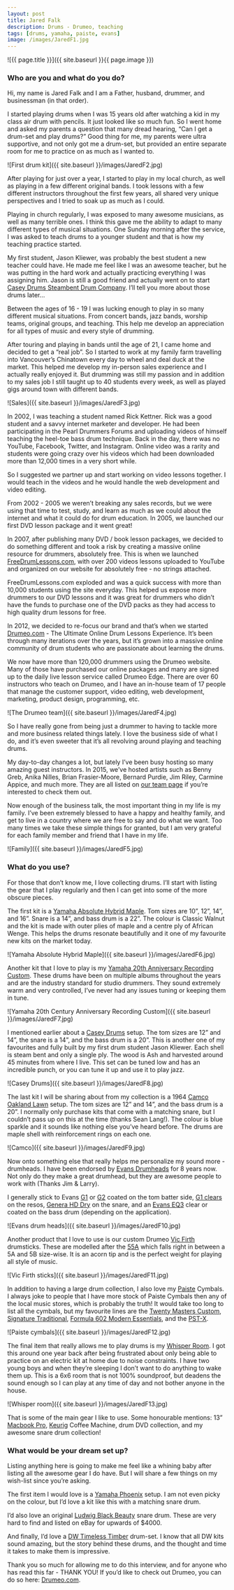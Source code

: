 ```yaml
---
layout: post
title: Jared Falk
description: Drums - Drumeo, teaching
tags: [drums, yamaha, paiste, evans]
image: /images/JaredF1.jpg
---
```


![{{ page.title }}]({{ site.baseurl }}{{ page.image }})

### Who are you and what do you do?

Hi, my name is Jared Falk and I am a Father, husband, drummer, and businessman (in that order).

I started playing drums when I was 15 years old after watching a kid in my class air drum with pencils. It just looked like so much fun. So I went home and asked my parents a question that many dread hearing, “Can I get a drum-set and play drums?” Good thing for me, my parents were ultra supportive, and not only got me a drum-set, but provided an entire separate room for me to practice on as much as I wanted to.

![First drum kit]({{ site.baseurl }}/images/JaredF2.jpg)

After playing for just over a year, I started to play in my local church, as well as playing in a few different original bands. I took lessons with a few different instructors throughout the first few years, all shared very unique perspectives and I tried to soak up as much as I could.

Playing in church regularly, I was exposed to many awesome musicians, as well as many terrible ones. I think this gave me the ability to adapt to many different types of musical situations. One Sunday morning after the service, I was asked to teach drums to a younger student and that is how my teaching practice started.

My first student, Jason Kliewer, was probably the best student a new teacher could have. He made me feel like I was an awesome teacher, but he was putting in the hard work and actually practicing everything I was assigning him. Jason is still a good friend and actually went on to start [Casey Drums Steambent Drum Company](http://caseydrums.com). I’ll tell you more about those drums later…

Between the ages of 16 - 19 I was lucking enough to play in so many different musical situations. From concert bands, jazz bands, worship teams, original groups, and teaching. This help me develop an appreciation for all types of music and every style of drumming.

After touring and playing in bands until the age of 21, I came home and decided to get a “real job”. So I started to work at my family farm travelling into Vancouver’s Chinatown every day to wheel and deal duck at the market. This helped me develop my in-person sales experience and I actually really enjoyed it. But drumming was still my passion and in addition to my sales job I still taught up to 40 students every week, as well as played gigs around town with different bands.

![Sales]({{ site.baseurl }}/images/JaredF3.jpg)

In 2002, I was teaching a student named Rick Kettner. Rick was a good student and a savvy internet marketer and developer. He had been participating in the Pearl Drummers Forums and uploading videos of himself teaching the heel-toe bass drum technique. Back in the day, there was no YouTube, Facebook, Twitter, and Instagram. Online video was a rarity and students were going crazy over his videos which had been downloaded more than 12,000 times in a very short while.

So I suggested we partner up and start working on video lessons together. I would teach in the videos and he would handle the web development and video editing.

From 2002 - 2005 we weren’t breaking any sales records, but we were using that time to test, study, and learn as much as we could about the internet and what it could do for drum education. In 2005, we launched our first DVD lesson package and it went great!

In 2007, after publishing many DVD / book lesson packages, we decided to do something different and took a risk by creating a massive online resource for drummers, absolutely free. This is when we launched [FreeDrumLessons.com](http://freedrumlessons.com/), with over 200 videos lessons uploaded to YouTube and organized on our website for absolutely free - no strings attached.

FreeDrumLessons.com exploded and was a quick success with more than 10,000 students using the site everyday. This helped us expose more drummers to our DVD lessons and it was great for drummers who didn’t have the funds to purchase one of the DVD packs as they had access to high quality drum lessons for free.

In 2012, we decided to re-focus our brand and that’s when we started [Drumeo.com](http://drumeo.com) - The Ultimate Online Drum Lessons Experience. It’s been through many iterations over the years, but it’s grown into a massive online community of drum students who are passionate about learning the drums.

We now have more than 120,000 drummers using the Drumeo website. Many of those have purchased our online packages and many are signed up to the daily live lesson service called Drumeo Edge. There are over 60 instructors who teach on Drumeo, and I have an in-house team of 17 people that manage the customer support, video editing, web development, marketing, product design, programming, etc.

![The Drumeo team]({{ site.baseurl }}/images/JaredF4.jpg)

So I have really gone from being just a drummer to having to tackle more and more business related things lately. I love the business side of what I do, and it’s even sweeter that it’s all revolving around playing and teaching drums.

My day-to-day changes a lot, but lately I’ve been busy hosting so many amazing guest instructors. In 2015, we’ve hosted artists such as Benny Greb, Anika Nilles, Brian Frasier-Moore, Bernard Purdie, Jim Riley, Carmine Appice, and much more. They are all listed on [our team page](http://www.drumeo.com/members/team/) if you’re interested to check them out.

Now enough of the business talk, the most important thing in my life is my family. I’ve been extremely blessed to have a happy and healthy family, and get to live in a country where we are free to say and do what we want. Too many times we take these simple things for granted, but I am very grateful for each family member and friend that I have in my life.

![Family]({{ site.baseurl }}/images/JaredF5.jpg)

### What do you use?

For those that don’t know me, I love collecting drums. I’ll start with listing the gear that I play regularly and then I can get into some of the more obscure pieces.

The first kit is a [Yamaha Absolute Hybrid Maple](http://usa.yamaha.com/products/musical-instruments/drums/ac-drumsets/absolute_hm/). Tom sizes are 10”, 12”, 14”, and 16”. Snare is a 14”, and bass drum is a 22”. The colour is Classic Walnut and the kit is made with outer plies of maple and a centre ply of African Wenge. This helps the drums resonate beautifully and it one of my favourite new kits on the market today.

![Yamaha Absolute Hybrid Maple]({{ site.baseurl }}/images/JaredF6.jpg)

Another kit that I love to play is my [Yamaha 20th Anniversary Recording Custom](http://usa.yamaha.com/products/musical-instruments/drums/ac-drumsets/recording_custom/). These drums have been on multiple albums throughout the years and are the industry standard for studio drummers. They sound extremely warm and very controlled, I’ve never had any issues tuning or keeping them in tune.

![Yamaha 20th Century Anniversary Recording Custom]({{ site.baseurl }}/images/JaredF7.jpg)

I mentioned earlier about a [Casey Drums](http://caseydrums.com/) setup. The tom sizes are 12” and 14”, the snare is a 14”, and the bass drum is a 20”. This is another one of my favourites and fully built by my first drum student Jason Kliewer. Each shell is steam bent and only a single ply. The wood is Ash and harvested around 45 minutes from where I live. This set can be tuned low and has an incredible punch, or you can tune it up and use it to play jazz.

![Casey Drums]({{ site.baseurl }}/images/JaredF8.jpg)

The last kit I will be sharing about from my collection is a 1964 [Camco Oakland Lawn](http://www.mikedolbear.com/story.asp?StoryID=2380) setup. The tom sizes are 12” and 14”, and the bass drum is a 20”. I normally only purchase kits that come with a matching snare, but I couldn’t pass up on this at the time (thanks Sean Lang!). The colour is blue sparkle and it sounds like nothing else you’ve heard before. The drums are maple shell with reinforcement rings on each one.

![Camco]({{ site.baseurl }}/images/JaredF9.jpg)

Now onto something else that really helps me personalize my sound more - drumheads. I have been endorsed by [Evans Drumheads](http://evansdrumheads.com) for 8 years now. Not only do they make a great drumhead, but they are awesome people to work with (Thanks Jim & Larry).

I generally stick to Evans [G1](http://www.evansdrumheads.com/EvProductDetail.Page?ActiveID=3567&productid=437&productname=G1_Coated&sid=f90651df-840e-4efe-a915-c464c412bf6b) or [G2](http://www.evansdrumheads.com/EvProductDetail.Page?ActiveID=3567&productid=541) coated on the tom batter side, [G1 clears](http://www.evansdrumheads.com/EvProductDetail.Page?ActiveID=3567&productid=436) on the resos, [Genera HD Dry](http://www.evansdrumheads.com/EvProductDetail.Page?ActiveID=3567&productid=431) on the snare, and an [Evans EQ3](http://www.evansdrumheads.com/EvProductDetail.Page?ActiveID=3567&productid=517&productname=EQ3_Clear) clear or coated on the bass drum (depending on the application).

![Evans drum heads]({{ site.baseurl }}/images/JaredF10.jpg)

Another product that I love to use is our custom Drumeo [Vic Firth](http://vicfirth.com/) drumsticks. These are modelled after the [55A](http://vicfirth.com/products/drum-sticks/american-classic/55a/) which falls right in between a 5A and 5B size-wise. It is an acorn tip and is the perfect weight for playing all style of music.

![Vic Firth sticks]({{ site.baseurl }}/images/JaredF11.jpg)

In addition to having a large drum collection, I also love my [Paiste](http://paiste.com/) Cymbals. I always joke to people that I have more stock of Paiste Cymbals then any of the local music stores, which is probably the truth! It would take too long to list all the cymbals, but my favourite lines are the [Twenty Masters Custom](http://www.moderndrummer.com/site/2011/11/paiste-twenty-masters-collection/), [Signature Traditional](http://paiste.com/e/cymbalsoverv.php?family=1&action=family), [Formula 602 Modern Essentials](http://paiste.com/e/cymbalsoverv.php?family=56&action=family), and the [PST-X](http://www.paiste.com/e/cymbalsoverv.php?family=60&action=family).

![Paiste cymbals]({{ site.baseurl }}/images/JaredF12.jpg)

The final item that really allows me to play drums is my [Whisper Room](http://www.whisperroom.com/). I got this around one year back after being frustrated about only being able to practice on an electric kit at home due to noise constraints. I have two young boys and when they’re sleeping I don’t want to do anything to wake them up. This is a 6x6 room that is not 100% soundproof, but deadens the sound enough so I can play at any time of day and not bother anyone in the house.

![Whisper room]({{ site.baseurl }}/images/JaredF13.jpg)

That is some of the main gear I like to use. Some honourable mentions: 13” [Macbook Pro](http://www.apple.com/uk/macbook-pro/), [Keurig](http://www.keurig.com/) Coffee Machine, drum DVD collection, and my awesome snare drum collection!

### What would be your dream set up?

Listing anything here is going to make me feel like a whining baby after listing all the awesome gear I do have. But I will share a few things on my wish-list since you’re asking.

The first item I would love is a [Yamaha Phoenix](http://usa.yamaha.com/products/musical-instruments/drums/ac-drumsets/phx/) setup. I am not even picky on the colour, but I’d love a kit like this with a matching snare drum.

I’d also love an original [Ludwig Black Beauty](http://www.ludwig-drums.com/usasnares_blackbeauty.php) snare drum. These are very hard to find and listed on eBay for upwards of $4000.

And finally, I’d love a [DW Timeless Timber](http://www.musiciansfriend.com/drums-percussion/dw-timeless-timber-romanian-river-oak-6-piece-shell-pack) drum-set. I know that all DW kits sound amazing, but the story behind these drums, and the thought and time it takes to make them is impressive.

Thank you so much for allowing me to do this interview, and for anyone who has read this far - THANK YOU! If you’d like to check out Drumeo, you can do so here: [Drumeo.com](http://Drumeo.com).
